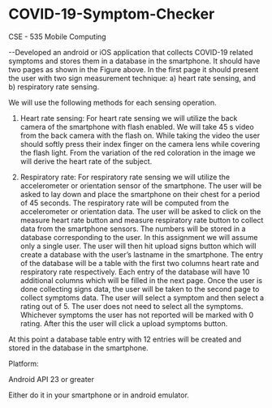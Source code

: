 # COVID-19-Symptom-Checker
CSE - 535 Mobile Computing


--Developed an android or iOS application that collects COVID-19 related symptoms and stores them in a 
database in the smartphone. It should have two pages as shown in the Figure above. In the first page it 
should present the user with two sign measurement technique: a) heart rate sensing, and b) respiratory 
rate sensing. 

We will use the following methods for each sensing operation.

1. Heart rate sensing: For heart rate sensing we will utilize the back camera of the smartphone with flash 
enabled. We will take 45 s video from the back camera with the flash on. While taking the video the user 
should softly press their index finger on the camera lens while covering the flash light. From the 
variation of the red coloration in the image we will derive the heart rate of the subject.

2. Respiratory rate: For respiratory rate sensing we will utilize the accelerometer or orientation sensor of 
the smartphone. The user will be asked to lay down and place the smartphone on their chest for a 
period of 45 seconds. The respiratory rate will be computed from the accelerometer or orientation data. 
The user will be asked to click on the measure heart rate button and measure respiratory rate button to 
collect data from the smartphone sensors. The numbers will be stored in a database corresponding to 
the user. In this assignment we will assume only a single user. The user will then hit upload signs button 
which will create a database with the user’s lastname in the smartphone. The entry of the database will 
be a table with the first two columns heart rate and respiratory rate respectively. Each entry of the 
database will have 10 additional columns which will be filled in the next page.
Once the user is done collecting signs data, the user will be taken to the second page to collect 
symptoms data. The user will select a symptom and then select a rating out of 5. The user does not need 
to select all the symptoms. Whichever symptoms the user has not reported will be marked with 0 rating. 
After this the user will click a upload symptoms button. 

At this point a database table entry with 12 entries will be created and stored in the database in the 
smartphone. 

Platform: 

Android API 23 or greater

Either do it in your smartphone or in android emulator.

